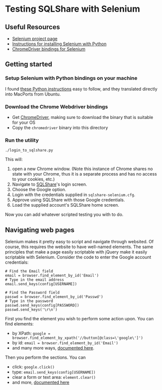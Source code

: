 # Testing SQLShare with Selenium

## Useful Resources
* [Selenium project page](seleniumhq.org)
* [Instructions for installing Selenium with Python](http://python.dzone.com/articles/python-getting-started)
* [ChromeDriver bindings for Selenium](https://code.google.com/p/selenium/wiki/ChromeDriver)

## Getting started

### Setup Selenium with Python bindings on your machine

I found [these Python instructions](http://python.dzone.com/articles/python-getting-started) easy to follow, and they translated directly into MacPorts from Ubuntu.

### Download the Chrome Webdriver bindings

* Get [ChromeDriver](https://code.google.com/p/selenium/wiki/ChromeDriver), making sure to download the binary that is suitable for your OS
* Copy the `chromedriver` binary into this directory

### Run the utility

    ./login_to_sqlshare.py

This will:

1. open a new Chrome window. (Note this instance of Chrome shares no state with your Chrome, thus it is a separate process and has no access to your cookies, etc.)
2. Navigate to [SQLShare](https://sqlshare.escience.washington.edu)'s login screen.
3. Choose the Google option.
4. Login with the credentials supplied in `sqlshare-selenium.cfg`.
5. Approve using SQLShare with those Google credentials.
6. Load the supplied account's SQLShare home screen.

Now you can add whatever scripted testing you with to do.


## Navigating web pages

Selenium makes it pretty easy to script and navigate through websited. Of course, this requires the website to have well-named elements. The same principles that make a page easily scriptable with jQuery make it easily scriptable with Selenium. Consider the code to enter the Google account credentials:

    # Find the Email field
    email = browser.find_element_by_id('Email')
    # Type in the email address
    email.send_keys(config[USERNAME])

    # Find the Password field
    passwd = browser.find_element_by_id('Passwd')
    # Type in the password
    passwd.send_keys(config[PASSWORD])
    passwd.send_keys('\r\n')

First you find the element you wish to perform some action upon. You can find elements:

* by XPath: `google = browser.find_element_by_xpath('//button[@class=\'google\']')`
* by id: `email = browser.find_element_by_id('Email')`
* and many more ways, [documented here](http://selenium-python.readthedocs.org/en/latest/locating-elements.html).

Then you perform the sections. You can

* click: `google.click()`
* type: `email.send_keys(config[USERNAME])`
* clear a form or text area: `element.clear()`
* and more, [documented here](http://selenium-python.readthedocs.org/en/latest/navigating.html)